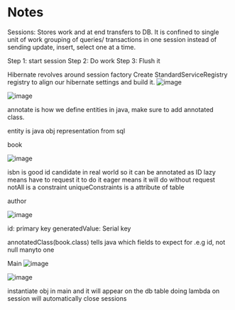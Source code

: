 # Notes

Sessions: Stores work and at end transfers to DB. It is confined to single unit of work
grouping of queries/ transactions in one session instead of sending update, insert, select one at a time.

Step 1: start session
Step 2: Do work
Step 3: Flush it

Hibernate revolves around session factory
Create StandardServiceRegistry registry to align our hibernate settings and build it.
![image](https://github.com/user-attachments/assets/a97772d5-302b-4c9b-8677-2a2f2ee2ebc4)

![image](https://github.com/user-attachments/assets/c1b7683d-08af-408b-812d-7c9c8be76e16)

annotate is how we define entities in java, make sure to add annotated class.

entity is java obj representation from sql

book

![image](https://github.com/user-attachments/assets/5273acbd-d5a7-47d5-beaa-5f7cd703ef05)

isbn is good id candidate in real world so it can be annotated as ID
lazy means have to request it to do it
eager means it will do without request
notAll is a constraint
uniqueConstraints is a attribute of table

author

![image](https://github.com/user-attachments/assets/959347fe-e62c-423b-88f0-8009d2e6726a)

id: primary key
generatedValue: Serial key

annotatedClass(book.class) tells java which fields to expect for .e.g id, not null manyto one

Main
![image](https://github.com/user-attachments/assets/519e5b57-6558-47e1-8f0a-db63998eb87e)

![image](https://github.com/user-attachments/assets/93bb5cda-61ab-49e1-a150-270b34528b36)


instantiate obj in main and it will appear on the db table
doing lambda on session will automatically close sessions
